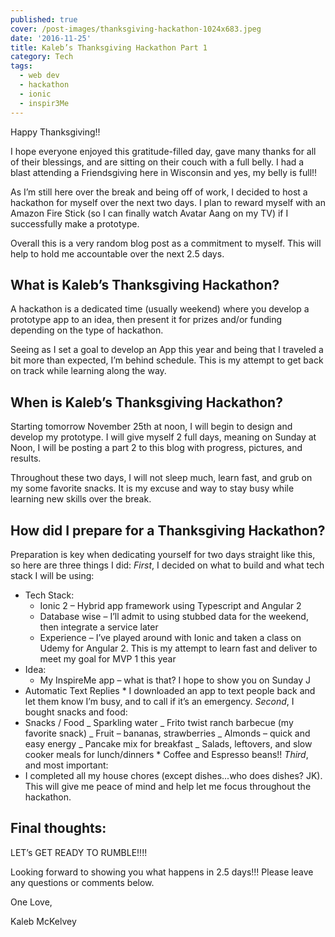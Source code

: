 ```yaml
---
published: true
cover: /post-images/thanksgiving-hackathon-1024x683.jpeg
date: '2016-11-25'
title: Kaleb’s Thanksgiving Hackathon Part 1
category: Tech
tags:
  - web dev
  - hackathon
  - ionic
  - inspir3Me
---
```

Happy Thanksgiving!!

I hope everyone enjoyed this gratitude-filled day, gave many thanks for all of their blessings, and are sitting on their couch with a full belly. I had a blast attending a Friendsgiving here in Wisconsin and yes, my belly is full!!

As I’m still here over the break and being off of work, I decided to host a hackathon for myself over the next two days. I plan to reward myself with an Amazon Fire Stick (so I can finally watch Avatar Aang on my TV) if I successfully make a prototype.

Overall this is a very random blog post as a commitment to myself. This will help to hold me accountable over the next 2.5 days.

## What is Kaleb’s Thanksgiving Hackathon?

A hackathon is a dedicated time (usually weekend) where you develop a prototype app to an idea, then present it for prizes and/or funding depending on the type of hackathon.

Seeing as I set a goal to develop an App this year and being that I traveled a bit more than expected, I’m behind schedule. This is my attempt to get back on track while learning along the way.

## When is Kaleb’s Thanksgiving Hackathon?

Starting tomorrow November 25th at noon, I will begin to design and develop my prototype. I will give myself 2 full days, meaning on Sunday at Noon, I will be posting a part 2 to this blog with progress, pictures, and results.

Throughout these two days, I will not sleep much, learn fast, and grub on my some favorite snacks. It is my excuse and way to stay busy while learning new skills over the break.

## How did I prepare for a Thanksgiving Hackathon?

Preparation is key when dedicating yourself for two days straight like this, so here are three things I did: _First_, I decided on what to build and what tech stack I will be using:

* Tech Stack:
  * Ionic 2 – Hybrid app framework using Typescript and Angular 2
  * Database wise – I’ll admit to using stubbed data for the weekend, then integrate a service later
  * Experience – I’ve played around with Ionic and taken a class on Udemy for Angular 2. This is my attempt to learn fast and deliver to meet my goal for MVP 1 this year
* Idea:
  * My InspireMe app – what is that? I hope to show you on Sunday J
* Automatic Text Replies
      * I downloaded an app to text people back and let them know I’m busy, and to call if it’s an emergency.
  _Second_, I bought snacks and food:
* Snacks / Food
      _ Sparkling water
      _ Frito twist ranch barbecue (my favorite snack)
      _ Fruit – bananas, strawberries
      _ Almonds – quick and easy energy
      _ Pancake mix for breakfast
      _ Salads, leftovers, and slow cooker meals for lunch/dinners
      * Coffee and Espresso beans!!
  _Third_, and most important:
* I completed all my house chores (except dishes...who does dishes? JK).
  This will give me peace of mind and help let me focus throughout the hackathon.

## Final thoughts:

LET’s GET READY TO RUMBLE!!!!

Looking forward to showing you what happens in 2.5 days!!! Please leave any questions or comments below.

One Love,

Kaleb McKelvey
